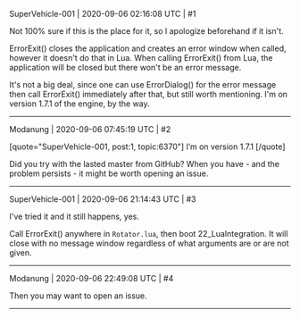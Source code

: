 SuperVehicle-001 | 2020-09-06 02:16:08 UTC | #1

Not 100% sure if this is the place for it, so I apologize beforehand if it isn't.

ErrorExit() closes the application and creates an error window when called, however it doesn't do that in Lua. When calling ErrorExit() from Lua, the application will be closed but there won't be an error message.

It's not a big deal, since one can use ErrorDialog() for the error message then call ErrorExit() immediately after that, but still worth mentioning. I'm on version 1.7.1 of the engine, by the way.

-------------------------

Modanung | 2020-09-06 07:45:19 UTC | #2

[quote="SuperVehicle-001, post:1, topic:6370"]
I’m on version 1.7.1
[/quote]

Did you try with the lasted master from GitHub?
When you have - and the problem persists - it might be worth opening an issue.

-------------------------

SuperVehicle-001 | 2020-09-06 21:14:43 UTC | #3

I've tried it and it still happens, yes.

Call ErrorExit() anywhere in ```Rotator.lua```, then boot 22_LuaIntegration. It will close with no message window regardless of what arguments are or are not given.

-------------------------

Modanung | 2020-09-06 22:49:08 UTC | #4

Then you may want to open an issue.

-------------------------

